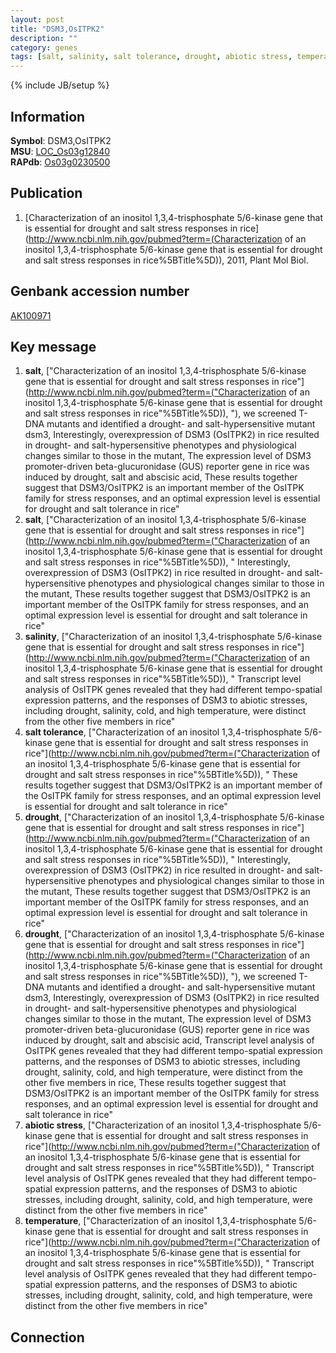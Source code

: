 ```yaml
---
layout: post
title: "DSM3,OsITPK2"
description: ""
category: genes
tags: [salt, salinity, salt tolerance, drought, abiotic stress, temperature]
---
```

{% include JB/setup %}

## Information
__Symbol__: DSM3,OsITPK2  
__MSU__: [LOC_Os03g12840](http://rice.plantbiology.msu.edu/cgi-bin/ORF_infopage.cgi?orf=LOC_Os03g12840)  
__RAPdb__: [Os03g0230500](http://rapdb.dna.affrc.go.jp/viewer/gbrowse_details/irgsp1?name=Os03g0230500)  

## Publication
1. [Characterization of an inositol 1,3,4-trisphosphate 5/6-kinase gene that is essential for drought and salt stress responses in rice](http://www.ncbi.nlm.nih.gov/pubmed?term=(Characterization of an inositol 1,3,4-trisphosphate 5/6-kinase gene that is essential for drought and salt stress responses in rice%5BTitle%5D)), 2011, Plant Mol Biol.

## Genbank accession number
[AK100971](http://www.ncbi.nlm.nih.gov/nuccore/AK100971)

## Key message
1. __salt__, ["Characterization of an inositol 1,3,4-trisphosphate 5/6-kinase gene that is essential for drought and salt stress responses in rice"](http://www.ncbi.nlm.nih.gov/pubmed?term=("Characterization of an inositol 1,3,4-trisphosphate 5/6-kinase gene that is essential for drought and salt stress responses in rice"%5BTitle%5D)), "), we screened T-DNA mutants and identified a drought- and salt-hypersensitive mutant dsm3, Interestingly, overexpression of DSM3 (OsITPK2) in rice resulted in drought- and salt-hypersensitive phenotypes and physiological changes similar to those in the mutant, The expression level of DSM3 promoter-driven beta-glucuronidase (GUS) reporter gene in rice was induced by drought, salt and abscisic acid, These results together suggest that DSM3/OsITPK2 is an important member of the OsITPK family for stress responses, and an optimal expression level is essential for drought and salt tolerance in rice"
2. __salt__, ["Characterization of an inositol 1,3,4-trisphosphate 5/6-kinase gene that is essential for drought and salt stress responses in rice"](http://www.ncbi.nlm.nih.gov/pubmed?term=("Characterization of an inositol 1,3,4-trisphosphate 5/6-kinase gene that is essential for drought and salt stress responses in rice"%5BTitle%5D)), " Interestingly, overexpression of DSM3 (OsITPK2) in rice resulted in drought- and salt-hypersensitive phenotypes and physiological changes similar to those in the mutant, These results together suggest that DSM3/OsITPK2 is an important member of the OsITPK family for stress responses, and an optimal expression level is essential for drought and salt tolerance in rice"
3. __salinity__, ["Characterization of an inositol 1,3,4-trisphosphate 5/6-kinase gene that is essential for drought and salt stress responses in rice"](http://www.ncbi.nlm.nih.gov/pubmed?term=("Characterization of an inositol 1,3,4-trisphosphate 5/6-kinase gene that is essential for drought and salt stress responses in rice"%5BTitle%5D)), " Transcript level analysis of OsITPK genes revealed that they had different tempo-spatial expression patterns, and the responses of DSM3 to abiotic stresses, including drought, salinity, cold, and high temperature, were distinct from the other five members in rice"
4. __salt tolerance__, ["Characterization of an inositol 1,3,4-trisphosphate 5/6-kinase gene that is essential for drought and salt stress responses in rice"](http://www.ncbi.nlm.nih.gov/pubmed?term=("Characterization of an inositol 1,3,4-trisphosphate 5/6-kinase gene that is essential for drought and salt stress responses in rice"%5BTitle%5D)), " These results together suggest that DSM3/OsITPK2 is an important member of the OsITPK family for stress responses, and an optimal expression level is essential for drought and salt tolerance in rice"
5. __drought__, ["Characterization of an inositol 1,3,4-trisphosphate 5/6-kinase gene that is essential for drought and salt stress responses in rice"](http://www.ncbi.nlm.nih.gov/pubmed?term=("Characterization of an inositol 1,3,4-trisphosphate 5/6-kinase gene that is essential for drought and salt stress responses in rice"%5BTitle%5D)), " Interestingly, overexpression of DSM3 (OsITPK2) in rice resulted in drought- and salt-hypersensitive phenotypes and physiological changes similar to those in the mutant, These results together suggest that DSM3/OsITPK2 is an important member of the OsITPK family for stress responses, and an optimal expression level is essential for drought and salt tolerance in rice"
6. __drought__, ["Characterization of an inositol 1,3,4-trisphosphate 5/6-kinase gene that is essential for drought and salt stress responses in rice"](http://www.ncbi.nlm.nih.gov/pubmed?term=("Characterization of an inositol 1,3,4-trisphosphate 5/6-kinase gene that is essential for drought and salt stress responses in rice"%5BTitle%5D)), "), we screened T-DNA mutants and identified a drought- and salt-hypersensitive mutant dsm3, Interestingly, overexpression of DSM3 (OsITPK2) in rice resulted in drought- and salt-hypersensitive phenotypes and physiological changes similar to those in the mutant, The expression level of DSM3 promoter-driven beta-glucuronidase (GUS) reporter gene in rice was induced by drought, salt and abscisic acid, Transcript level analysis of OsITPK genes revealed that they had different tempo-spatial expression patterns, and the responses of DSM3 to abiotic stresses, including drought, salinity, cold, and high temperature, were distinct from the other five members in rice, These results together suggest that DSM3/OsITPK2 is an important member of the OsITPK family for stress responses, and an optimal expression level is essential for drought and salt tolerance in rice"
7. __abiotic stress__, ["Characterization of an inositol 1,3,4-trisphosphate 5/6-kinase gene that is essential for drought and salt stress responses in rice"](http://www.ncbi.nlm.nih.gov/pubmed?term=("Characterization of an inositol 1,3,4-trisphosphate 5/6-kinase gene that is essential for drought and salt stress responses in rice"%5BTitle%5D)), " Transcript level analysis of OsITPK genes revealed that they had different tempo-spatial expression patterns, and the responses of DSM3 to abiotic stresses, including drought, salinity, cold, and high temperature, were distinct from the other five members in rice"
8. __temperature__, ["Characterization of an inositol 1,3,4-trisphosphate 5/6-kinase gene that is essential for drought and salt stress responses in rice"](http://www.ncbi.nlm.nih.gov/pubmed?term=("Characterization of an inositol 1,3,4-trisphosphate 5/6-kinase gene that is essential for drought and salt stress responses in rice"%5BTitle%5D)), " Transcript level analysis of OsITPK genes revealed that they had different tempo-spatial expression patterns, and the responses of DSM3 to abiotic stresses, including drought, salinity, cold, and high temperature, were distinct from the other five members in rice"

## Connection


